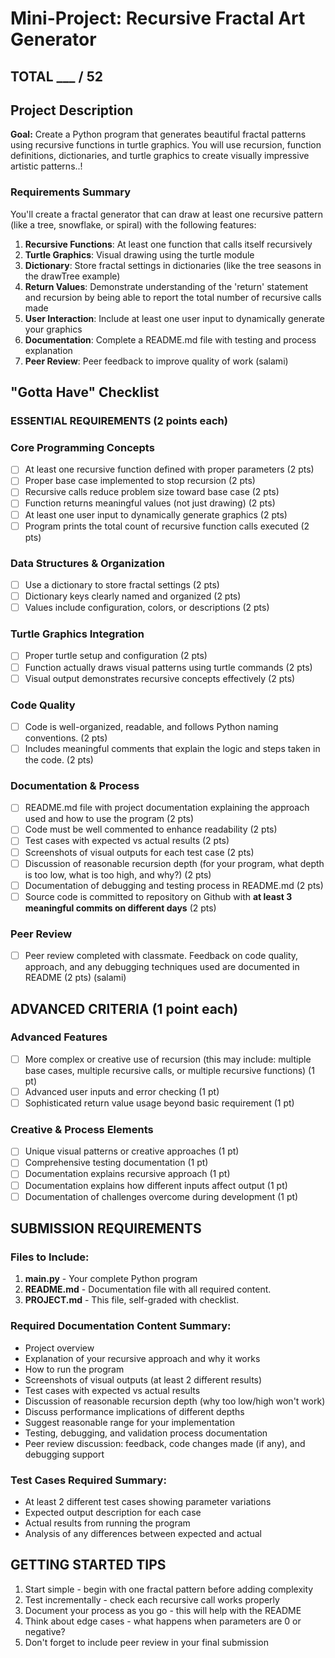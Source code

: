 # Mini-Project: Recursive Fractal Art Generator

## TOTAL ___ / 52

## Project Description

**Goal:** Create a Python program that generates beautiful fractal patterns using recursive functions in turtle graphics.
You will use recursion, function definitions, dictionaries, and turtle graphics to create visually impressive artistic patterns..!

### Requirements Summary
You'll create a fractal generator that can draw at least one recursive pattern (like a tree, snowflake, or spiral) with the following features:

1. **Recursive Functions**: At least one function that calls itself recursively
2. **Turtle Graphics**: Visual drawing using the turtle module
3. **Dictionary**: Store fractal settings in dictionaries (like the tree seasons in the drawTree example)
4. **Return Values**: Demonstrate understanding of the 'return' statement and recursion by being able to report the total number of recursive calls made
5. **User Interaction**: Include at least one user input to dynamically generate your graphics
6. **Documentation**: Complete a README.md file with testing and process explanation
7. **Peer Review**: Peer feedback to improve quality of work (salami)

## "Gotta Have" Checklist

### **ESSENTIAL REQUIREMENTS** (2 points each)

### **Core Programming Concepts**
- [ ] At least one recursive function defined with proper parameters (2 pts)
- [ ] Proper base case implemented to stop recursion (2 pts)
- [ ] Recursive calls reduce problem size toward base case (2 pts)
- [ ] Function returns meaningful values (not just drawing) (2 pts)
- [ ] At least one user input to dynamically generate graphics (2 pts)
- [ ] Program prints the total count of recursive function calls executed (2 pts)

### **Data Structures & Organization**
- [ ] Use a dictionary to store fractal settings (2 pts)
- [ ] Dictionary keys clearly named and organized (2 pts)
- [ ] Values include configuration, colors, or descriptions (2 pts)

### **Turtle Graphics Integration**
- [ ] Proper turtle setup and configuration (2 pts)
- [ ] Function actually draws visual patterns using turtle commands (2 pts)
- [ ] Visual output demonstrates recursive concepts effectively (2 pts)

### **Code Quality**
- [ ] Code is well-organized, readable, and follows Python naming conventions. (2 pts)
- [ ] Includes meaningful comments that explain the logic and steps taken in the code. (2 pts)

### **Documentation & Process**
- [ ] README.md file with project documentation explaining the approach used and how to use the program (2 pts)
- [ ] Code must be well commented to enhance readability (2 pts)
- [ ] Test cases with expected vs actual results (2 pts)
- [ ] Screenshots of visual outputs for each test case (2 pts)
- [ ] Discussion of reasonable recursion depth (for your program, what depth is too low, what is too high, and why?) (2 pts)
- [ ] Documentation of debugging and testing process in README.md (2 pts)
- [ ] Source code is committed to repository on Github with **at least 3 meaningful commits on different days** (2 pts)

### **Peer Review**
- [ ] Peer review completed with classmate. Feedback on code quality, approach, and any debugging techniques used are documented in README (2 pts) (salami)

## **ADVANCED CRITERIA** (1 point each)

### **Advanced Features**
- [ ] More complex or creative use of recursion (this may include: multiple base cases, multiple recursive calls, or multiple recursive functions) (1 pt)
- [ ] Advanced user inputs and error checking (1 pt)
- [ ] Sophisticated return value usage beyond basic requirement (1 pt)

### **Creative & Process Elements**
- [ ] Unique visual patterns or creative approaches (1 pt)
- [ ] Comprehensive testing documentation (1 pt)
- [ ] Documentation explains recursive approach (1 pt)
- [ ] Documentation explains how different inputs affect output (1 pt)
- [ ] Documentation of challenges overcome during development (1 pt)

## **SUBMISSION REQUIREMENTS**

### **Files to Include:**
1. **main.py** - Your complete Python program
2. **README.md** - Documentation file with all required content.
2. **PROJECT.md** - This file, self-graded with checklist.

### **Required Documentation Content Summary:**
- Project overview
- Explanation of your recursive approach and why it works
- How to run the program
- Screenshots of visual outputs (at least 2 different results)
- Test cases with expected vs actual results
- Discussion of reasonable recursion depth (why too low/high won't work)
- Discuss performance implications of different depths
- Suggest reasonable range for your implementation
- Testing, debugging, and validation process documentation
- Peer review discussion: feedback, code changes made (if any), and debugging support

### **Test Cases Required Summary:**
- At least 2 different test cases showing parameter variations
- Expected output description for each case
- Actual results from running the program
- Analysis of any differences between expected and actual

## **GETTING STARTED TIPS**

1. Start simple - begin with one fractal pattern before adding complexity
2. Test incrementally - check each recursive call works properly
3. Document your process as you go - this will help with the README
4. Think about edge cases - what happens when parameters are 0 or negative?
5. Don't forget to include peer review in your final submission
